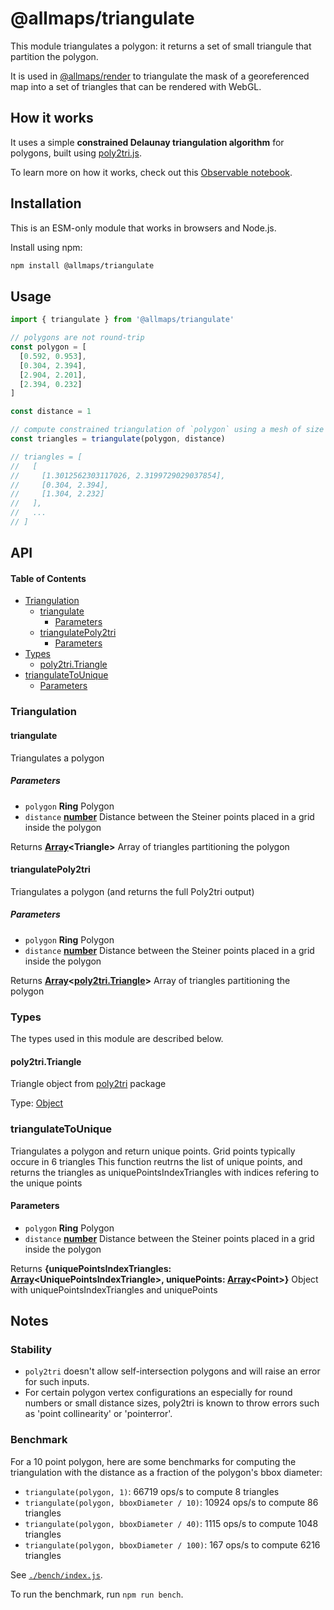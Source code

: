 # @allmaps/triangulate

This module triangulates a polygon: it returns a set of small triangule that partition the polygon.

It is used in [@allmaps/render](../../packages/render/) to triangulate the mask of a georeferenced map into a set of triangles that can be rendered with WebGL.

## How it works

It uses a simple **constrained Delaunay triangulation algorithm** for polygons, built using [poly2tri.js](https://github.com/r3mi/poly2tri.js).

To learn more on how it works, check out this [Observable notebook](https://observablehq.com/@allmaps/a-simple-polygon-triangulation-algorithm).

## Installation

This is an ESM-only module that works in browsers and Node.js.

Install using npm:

```sh
npm install @allmaps/triangulate
```

## Usage

```js
import { triangulate } from '@allmaps/triangulate'

// polygons are not round-trip
const polygon = [
  [0.592, 0.953],
  [0.304, 2.394],
  [2.904, 2.201],
  [2.394, 0.232]
]

const distance = 1

// compute constrained triangulation of `polygon` using a mesh of size `distance`
const triangles = triangulate(polygon, distance)

// triangles = [
//   [
//     [1.3012562303117026, 2.3199729029037854],
//     [0.304, 2.394],
//     [1.304, 2.232]
//   ],
//   ...
// ]
```

## API

<!-- Generated by documentation.js. Update this documentation by updating the source code. -->

#### Table of Contents

*   [Triangulation](#triangulation)
    *   [triangulate](#triangulate)
        *   [Parameters](#parameters)
    *   [triangulatePoly2tri](#triangulatepoly2tri)
        *   [Parameters](#parameters-1)
*   [Types](#types)
    *   [poly2tri.Triangle](#poly2tritriangle)
*   [triangulateToUnique](#triangulatetounique)
    *   [Parameters](#parameters-2)

### Triangulation



#### triangulate

Triangulates a polygon

##### Parameters

*   `polygon` **Ring** Polygon
*   `distance` **[number](https://developer.mozilla.org/docs/Web/JavaScript/Reference/Global_Objects/Number)** Distance between the Steiner points placed in a grid inside the polygon

Returns **[Array](https://developer.mozilla.org/docs/Web/JavaScript/Reference/Global_Objects/Array)\<Triangle>** Array of triangles partitioning the polygon

#### triangulatePoly2tri

Triangulates a polygon (and returns the full Poly2tri output)

##### Parameters

*   `polygon` **Ring** Polygon
*   `distance` **[number](https://developer.mozilla.org/docs/Web/JavaScript/Reference/Global_Objects/Number)** Distance between the Steiner points placed in a grid inside the polygon

Returns **[Array](https://developer.mozilla.org/docs/Web/JavaScript/Reference/Global_Objects/Array)<[poly2tri.Triangle](#poly2tritriangle)>** Array of triangles partitioning the polygon

### Types

The types used in this module are described below.

#### poly2tri.Triangle

Triangle object from [poly2tri](https://github.com/r3mi/poly2tri.js/) package

Type: [Object](https://developer.mozilla.org/docs/Web/JavaScript/Reference/Global_Objects/Object)

### triangulateToUnique

Triangulates a polygon and return unique points.
Grid points typically occure in 6 triangles
This function reutrns the list of unique points, and returns the triangles as uniquePointsIndexTriangles with indices refering to the unique points

#### Parameters

*   `polygon` **Ring** Polygon
*   `distance` **[number](https://developer.mozilla.org/docs/Web/JavaScript/Reference/Global_Objects/Number)** Distance between the Steiner points placed in a grid inside the polygon

Returns **{uniquePointsIndexTriangles: [Array](https://developer.mozilla.org/docs/Web/JavaScript/Reference/Global_Objects/Array)\<UniquePointsIndexTriangle>, uniquePoints: [Array](https://developer.mozilla.org/docs/Web/JavaScript/Reference/Global_Objects/Array)\<Point>}** Object with uniquePointsIndexTriangles and uniquePoints

## Notes

### Stability

*   `poly2tri` doesn't allow self-intersection polygons and will raise an error for such inputs.
*   For certain polygon vertex configurations an especially for round numbers or small distance sizes, poly2tri is known to throw errors such as 'point collinearity' or 'pointerror'.

### Benchmark

For a 10 point polygon, here are some benchmarks for computing the triangulation with the distance as a fraction of the polygon's bbox diameter:

*   `triangulate(polygon, 1)`: 66719 ops/s to compute 8 triangles
*   `triangulate(polygon, bboxDiameter / 10)`: 10924 ops/s to compute 86 triangles
*   `triangulate(polygon, bboxDiameter / 40)`: 1115 ops/s to compute 1048 triangles
*   `triangulate(polygon, bboxDiameter / 100)`: 167 ops/s to compute 6216 triangles

See [`./bench/index.js`](`./bench/index.js`).

To run the benchmark, run `npm run bench`.
